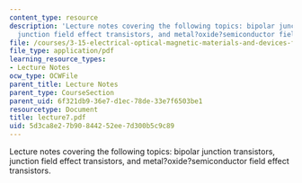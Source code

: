 ```yaml
---
content_type: resource
description: 'Lecture notes covering the following topics: bipolar junction transistors,
  junction field effect transistors, and metal?oxide?semiconductor field effect transistors.'
file: /courses/3-15-electrical-optical-magnetic-materials-and-devices-fall-2006/5d3ca8e27b90844252ee7d300b5c9c89_lecture7.pdf
file_type: application/pdf
learning_resource_types:
- Lecture Notes
ocw_type: OCWFile
parent_title: Lecture Notes
parent_type: CourseSection
parent_uid: 6f321db9-36e7-d1ec-78de-33e7f6503be1
resourcetype: Document
title: lecture7.pdf
uid: 5d3ca8e2-7b90-8442-52ee-7d300b5c9c89
---
```

Lecture notes covering the following topics: bipolar junction transistors, junction field effect transistors, and metal?oxide?semiconductor field effect transistors.


